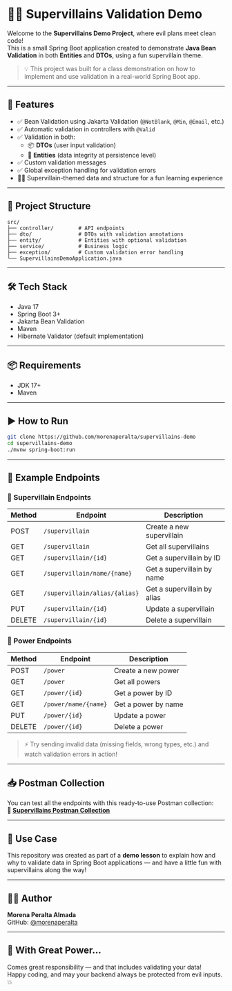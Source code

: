 # 🦹‍♀️ Supervillains Validation Demo

Welcome to the **Supervillains Demo Project**, where evil plans meet clean code!  
This is a small Spring Boot application created to demonstrate **Java Bean Validation** in both **Entities** and **DTOs**, using a fun supervillain theme.

> 💡 This project was built for a class demonstration on how to implement and use validation in a real-world Spring Boot app.

---

## 🚀 Features

- ✅ Bean Validation using Jakarta Validation (`@NotBlank`, `@Min`, `@Email`, etc.)
- ✅ Automatic validation in controllers with `@Valid`
- ✅ Validation in both:
    - 📦 **DTOs** (user input validation)
    - 🧬 **Entities** (data integrity at persistence level)
- ✅ Custom validation messages
- ✅ Global exception handling for validation errors
- 🦹‍♂️ Supervillain-themed data and structure for a fun learning experience

---

## 📁 Project Structure

```
src/
├── controller/        # API endpoints
├── dto/               # DTOs with validation annotations
├── entity/            # Entities with optional validation
├── service/           # Business logic
├── exception/         # Custom validation error handling
└── SupervillainsDemoApplication.java
```

---

## 🛠️ Tech Stack

- Java 17
- Spring Boot 3+
- Jakarta Bean Validation
- Maven
- Hibernate Validator (default implementation)

---

## 📦 Requirements

- JDK 17+
- Maven

---

## ▶️ How to Run

```bash
git clone https://github.com/morenaperalta/supervillains-demo
cd supervillains-demo
./mvnw spring-boot:run
```

---

## 🧪 Example Endpoints

### 🔹 Supervillain Endpoints

| Method | Endpoint                               | Description                      |
|--------|----------------------------------------|----------------------------------|
| POST   | `/supervillain`                        | Create a new supervillain       |
| GET    | `/supervillain`                        | Get all supervillains           |
| GET    | `/supervillain/{id}`                   | Get a supervillain by ID        |
| GET    | `/supervillain/name/{name}`            | Get a supervillain by name      |
| GET    | `/supervillain/alias/{alias}`          | Get a supervillain by alias     |
| PUT    | `/supervillain/{id}`                   | Update a supervillain           |
| DELETE | `/supervillain/{id}`                   | Delete a supervillain           |

### 🔹 Power Endpoints

| Method | Endpoint                               | Description                      |
|--------|----------------------------------------|----------------------------------|
| POST   | `/power`                               | Create a new power              |
| GET    | `/power`                               | Get all powers                  |
| GET    | `/power/{id}`                          | Get a power by ID               |
| GET    | `/power/name/{name}`                   | Get a power by name             |
| PUT    | `/power/{id}`                          | Update a power                  |
| DELETE | `/power/{id}`                          | Delete a power                  |

> ⚡ Try sending invalid data (missing fields, wrong types, etc.) and watch validation errors in action!

---

## 📥 Postman Collection

You can test all the endpoints with this ready-to-use Postman collection:  
**🔗 [Supervillains Postman Collection](https://morena-8256913.postman.co/workspace/My-Workspace~4ddead80-5e17-474a-89eb-c018daf47430/request/45728131-ccfade03-a525-4705-9090-8ba4439b8eea)** 

---

## 💬 Use Case

This repository was created as part of a **demo lesson** to explain how and why to validate data in Spring Boot applications — and have a little fun with supervillains along the way!

---

## 🦹‍♀️ Author

**Morena Peralta Almada**  
GitHub: [@morenaperalta](https://github.com/morenaperalta)

---

## 🧠 With Great Power...

Comes great responsibility — and that includes validating your data!  
Happy coding, and may your backend always be protected from evil inputs. 💥

